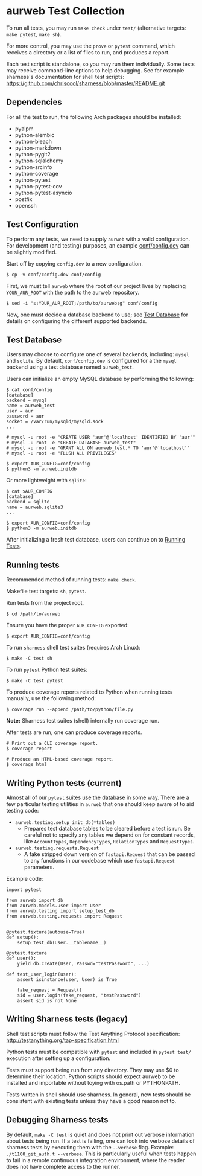 aurweb Test Collection
======================

To run all tests, you may run `make check` under `test/` (alternative targets:
`make pytest`, `make sh`).

For more control, you may use the `prove` or `pytest` command, which receives a
directory or a list of files to run, and produces a report.

Each test script is standalone, so you may run them individually. Some tests
may receive command-line options to help debugging. See for example sharness's
documentation for shell test scripts:
https://github.com/chriscool/sharness/blob/master/README.git

Dependencies
------------

For all the test to run, the following Arch packages should be installed:

- pyalpm
- python-alembic
- python-bleach
- python-markdown
- python-pygit2
- python-sqlalchemy
- python-srcinfo
- python-coverage
- python-pytest
- python-pytest-cov
- python-pytest-asyncio
- postfix
- openssh

Test Configuration
------------------

To perform any tests, we need to supply `aurweb` with a valid
configuration. For development (and testing) purposes, an example
[conf/config.dev](../conf/config.dev) can be slightly modified.

Start off by copying `config.dev` to a new configuration.

    $ cp -v conf/config.dev conf/config

First, we must tell `aurweb` where the root of our project
lives by replacing `YOUR_AUR_ROOT` with the path to the aurweb
repository.

    $ sed -i "s;YOUR_AUR_ROOT;/path/to/aurweb;g" conf/config

Now, one must decide a database backend to use; see
[Test Database](#test-database) for details on configuring
the different supported backends.

Test Database
-------------

Users may choose to configure one of several backends, including:
`mysql` and `sqlite`. By default, `conf/config.dev` is configured
for a the `mysql` backend using a test database named `aurweb_test`.

Users can initialize an empty MySQL database by performing the following:

    $ cat conf/config
    [database]
    backend = mysql
    name = aurweb_test
    user = aur
    password = aur
    socket = /var/run/mysqld/mysqld.sock
    ...

    # mysql -u root -e "CREATE USER 'aur'@'localhost' IDENTIFIED BY 'aur'"
    # mysql -u root -e "CREATE DATABASE aurweb_test"
    # mysql -u root -e "GRANT ALL ON aurweb_test.* TO 'aur'@'localhost'"
    # mysql -u root -e "FLUSH ALL PRIVILEGES"

    $ export AUR_CONFIG=conf/config
    $ python3 -m aurweb.initdb

Or more lightweight with `sqlite`:

    $ cat $AUR_CONFIG
    [database]
    backend = sqlite
    name = aurweb.sqlite3
    ...

    $ export AUR_CONFIG=conf/config
    $ python3 -m aurweb.initdb

After initializing a fresh test database, users can continue on to
[Running Tests](#running-tests).

Running tests
-------------

Recommended method of running tests: `make check`.

Makefile test targets: `sh`, `pytest`.

Run tests from the project root.

    $ cd /path/to/aurweb

Ensure you have the proper `AUR_CONFIG` exported:

    $ export AUR_CONFIG=conf/config

To run `sharness` shell test suites (requires Arch Linux):

    $ make -C test sh

To run `pytest` Python test suites:

    $ make -C test pytest

To produce coverage reports related to Python when running tests manually,
use the following method:

    $ coverage run --append /path/to/python/file.py

**Note:** Sharness test suites (shell) internally run coverage run.

After tests are run, one can produce coverage reports.

    # Print out a CLI coverage report.
    $ coverage report

    # Produce an HTML-based coverage report.
    $ coverage html

Writing Python tests (current)
------------------------------

Almost all of our `pytest` suites use the database in some way. There
are a few particular testing utilities in `aurweb` that one should
keep aware of to aid testing code:

- `aurweb.testing.setup_init_db(*tables)`
    - Prepares test database tables to be cleared before a test
      is run. Be careful not to specify any tables we depend on
      for constant records, like `AccountTypes`, `DependencyTypes`,
      `RelationTypes` and `RequestTypes`.
- `aurweb.testing.requests.Request`
    - A fake stripped down version of `fastapi.Request` that can
      be passed to any functions in our codebase which use
      `fastapi.Request` parameters.

Example code:

    import pytest

    from aurweb import db
    from aurweb.models.user import User
    from aurweb.testing import setup_test_db
    from aurweb.testing.requests import Request


    @pytest.fixture(autouse=True)
    def setup():
        setup_test_db(User.__tablename__)

    @pytest.fixture
    def user():
        yield db.create(User, Passwd="testPassword", ...)

    def test_user_login(user):
        assert isinstance(user, User) is True

        fake_request = Request()
        sid = user.login(fake_request, "testPassword")
        assert sid is not None

Writing Sharness tests (legacy)
-------------------------------

Shell test scripts must follow the Test Anything Protocol specification:
http://testanything.org/tap-specification.html

Python tests must be compatible with `pytest` and included in `pytest test/`
execution after setting up a configuration.

Tests must support being run from any directory. They may use $0 to determine
their location. Python scripts should expect aurweb to be installed and
importable without toying with os.path or PYTHONPATH.

Tests written in shell should use sharness. In general, new tests should be
consistent with existing tests unless they have a good reason not to.

Debugging Sharness tests
---------------

By default, `make -C test` is quiet and does not print out verbose information
about tests being run. If a test is failing, one can look into verbose details
of sharness tests by executing them with the `--verbose` flag. Example:
`./t1100_git_auth.t --verbose`. This is particularly useful when tests happen
to fail in a remote continuous integration environment, where the reader does
not have complete access to the runner.
